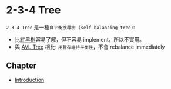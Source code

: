 # 2-3-4 Tree

`2-3-4 Tree` 是一種`自平衡搜尋樹 (self-balancing tree)`:

  - 比[紅黑樹](https://github.com/kaka-lin/Notes/tree/master/DSA/Tree/Binary%20Tree/Binary%20Search%20Tree/Red-Black%20Tree)容易了解，但不容易 implement，所以不實用。
  - 與 [AVL Tree](https://github.com/kaka-lin/Notes/tree/master/DSA/Tree/Binary%20Tree/Binary%20Search%20Tree/AVL%20Tree) 相比: `用暫存維持平衡性`，不會 rebalance immediately

## Chapter

- [Introduction](introduction.md)
